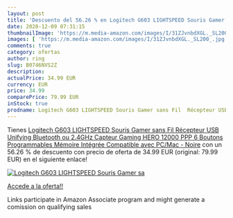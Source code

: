 ```yaml
---
layout: post
title: 'Descuento del 56.26 % en Logitech G603 LIGHTSPEED Souris Gamer sa'
date: 2020-12-09 07:31:15
thumbnailImage: 'https://m.media-amazon.com/images/I/31ZJvnbdXGL._SL200_.jpg'
images: [ 'https://m.media-amazon.com/images/I/31ZJvnbdXGL._SL200_.jpg' ]
comments: true
category: ofertas
author: ring
slug: B0746NVS2Z
description:
actualPrice: 34.99 EUR
currency: EUR
price: 34.99
comparePrice: 79.99 EUR
inStock: true
prodname: Logitech G603 LIGHTSPEED Souris Gamer sans Fil  Récepteur USB Unifying Bluetooth ou 2.4GHz  Capteur Gaming HERO  12000 PPP  6 Boutons Programmables  Mémoire Intégrée  Compatible avec PC/Mac - Noire
---
```


Tienes [Logitech G603 LIGHTSPEED Souris Gamer sans Fil  Récepteur USB Unifying Bluetooth ou 2.4GHz  Capteur Gaming HERO  12000 PPP  6 Boutons Programmables  Mémoire Intégrée  Compatible avec PC/Mac - Noire](https://www.amazon.fr/dp/B0746NVS2Z/?tag=tolees0d-21) con un 56.26 % de descuento con precio de oferta de 34.99 EUR (original: 79.99 EUR) en el siguiente enlace!

[![Logitech G603 LIGHTSPEED Souris Gamer sa](https://m.media-amazon.com/images/I/31ZJvnbdXGL._SL200_.jpg)](https://www.amazon.fr/dp/B0746NVS2Z/?tag=tolees0d-21)

[Accede a la oferta!!](https://www.amazon.fr/dp/B0746NVS2Z/?tag=tolees0d-21)

Links participate in Amazon Associate program and might generate a comission on qualifying sales


